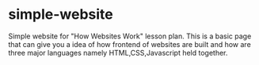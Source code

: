 # simple-website
Simple website for "How Websites Work" lesson plan. This is a basic page that can give you a idea of how
frontend of websites are built and how are three major languages namely HTML,CSS,Javascript held together.
